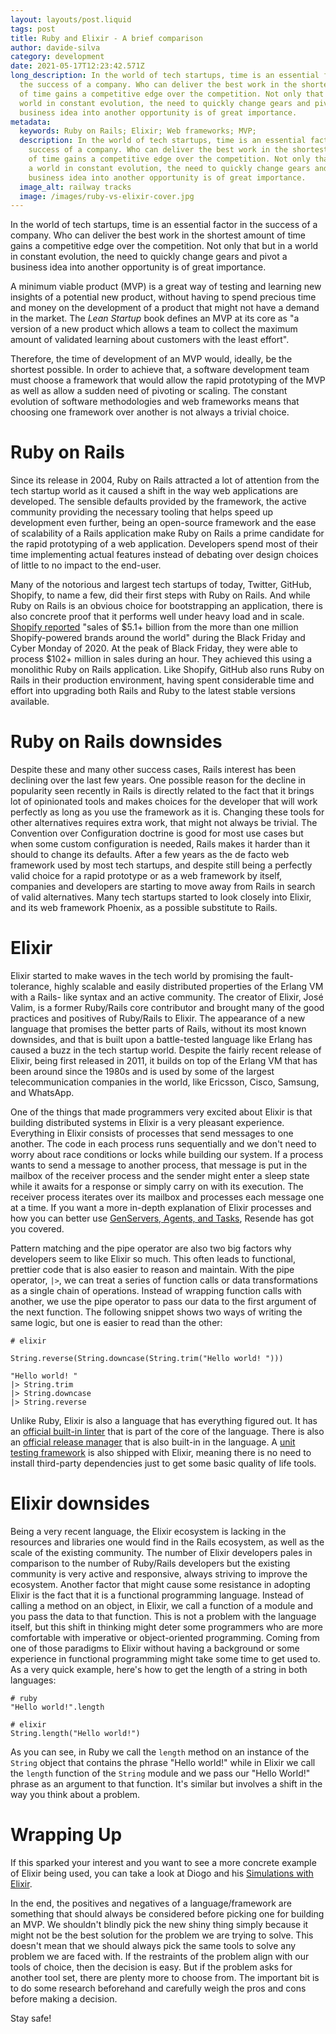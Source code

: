 ```yaml
---
layout: layouts/post.liquid
tags: post
title: Ruby and Elixir - A brief comparison
author: davide-silva
category: development
date: 2021-05-17T12:23:42.571Z
long_description: In the world of tech startups, time is an essential factor in
  the success of a company. Who can deliver the best work in the shortest amount
  of time gains a competitive edge over the competition. Not only that but in a
  world in constant evolution, the need to quickly change gears and pivot a
  business idea into another opportunity is of great importance.
metadata:
  keywords: Ruby on Rails; Elixir; Web frameworks; MVP;
  description: In the world of tech startups, time is an essential factor in the
    success of a company. Who can deliver the best work in the shortest amount
    of time gains a competitive edge over the competition. Not only that but in
    a world in constant evolution, the need to quickly change gears and pivot a
    business idea into another opportunity is of great importance.
  image_alt: railway tracks
  image: /images/ruby-vs-elixir-cover.jpg
---
```

In the world of tech startups, time is an essential factor in the success of a company. Who can deliver the best work in the shortest amount of time gains a competitive edge over the competition. Not only that but in a world in constant evolution, the need to quickly change gears and pivot a business idea into another opportunity is of great importance.

A minimum viable product (MVP) is a great way of testing and learning new insights of a potential new product, without having to spend precious time and money on the development of a product that might not have a demand in the market. The *Lean Startup* book defines an MVP at its core as "a version of a new product which allows a team to collect the maximum amount of validated learning about customers with the least effort".

Therefore, the time of development of an MVP would, ideally, be the shortest possible. In order to achieve that, a software development team must choose a framework that would allow the rapid prototyping of the MVP as well as allow a sudden need of pivoting or scaling.
The constant evolution of software methodologies and web frameworks means that choosing one framework over another is not always a trivial choice.

# Ruby on Rails

Since its release in 2004, Ruby on Rails attracted a lot of attention from the tech startup world as it caused a shift in the way web applications are developed. The sensible defaults provided by the framework, the active community providing the necessary tooling that helps speed up development even further, being an open-source framework and the ease of scalability of a Rails application make Ruby on Rails a prime candidate for the rapid prototyping of a web application. Developers spend most of their time implementing actual features instead of debating over design choices of little to no impact to the end-user.

Many of the notorious and largest tech startups of today, Twitter, GitHub, Shopify, to name a few, did their first steps with Ruby on Rails. And while Ruby on Rails is an obvious choice for bootstrapping an application, there is also concrete proof that it performs well under heavy load and in scale. [Shopify reported](https://news.shopify.com/shopify-merchants-break-records-with-51-billion-in-worldwide-sales-over-black-fridaycyber-monday-weekend-354749) "sales of $5.1+ billion from the more than one million Shopify-powered brands around the world" during the Black Friday and Cyber Monday of 2020. At the peak of Black Friday, they were able to process $102+ million in sales during an hour. They achieved this using a monolithic Ruby on Rails application. Like Shopify, GitHub also runs Ruby on Rails in their production environment, having spent considerable time and effort into upgrading both Rails and Ruby to the latest stable versions available.

# Ruby on Rails downsides

Despite these and many other success cases, Rails interest has been declining over the last few years.
One possible reason for the decline in popularity seen recently in Rails is directly related to the fact that it brings lot of opinionated tools and makes choices for the developer that will work perfectly as long as you use the framework as it is. Changing these tools for other alternatives requires extra work, that might not always be trivial. The Convention over Configuration doctrine is good for most use cases but when some custom configuration is needed, Rails makes it harder than it should to change its defaults. After a few years as the de facto web framework used by most tech startups, and despite still being a perfectly valid choice for a rapid prototype or as a web framework by itself, companies and developers are starting to move away from Rails in search of valid alternatives. Many tech startups started to look closely into Elixir, and its web framework Phoenix, as a possible substitute to Rails.

# Elixir

Elixir started to make waves in the tech world by promising the fault-tolerance, highly scalable and easily distributed properties of the Erlang VM with a Rails- like syntax and an active community. The creator of Elixir, José Valim, is a former Ruby/Rails core contributor and brought many of the good practices and positives of Ruby/Rails to Elixir. The appearance of a new language that promises the better parts of Rails, without its most known downsides, and that is built upon a battle-tested language like Erlang has caused a buzz in the tech startup world. Despite the fairly recent release of Elixir, being first released in 2011, it builds on top of the Erlang VM that has been around since the 1980s and is used by some of the largest telecommunication companies in the world, like Ericsson, Cisco, Samsung, and WhatsApp.

One of the things that made programmers very excited about Elixir is that building distributed systems in Elixir is a very pleasant experience. Everything in Elixir consists of processes that send messages to one another. The code in each process runs sequentially and we don't need to worry about race conditions or locks while building our system. If a process wants to send a message to another process, that message is put in the mailbox of the receiver process and the sender might enter a sleep state while it awaits for a response or simply carry on with its execution. The receiver process iterates over its mailbox and processes each message one at a time. If you want a more in-depth explanation of Elixir processes and how you can better use [GenServers, Agents, and Tasks](https://blog.finiam.com/blog/genserver-agent-task), Resende has got you covered.

Pattern matching and the pipe operator are also two big factors why developers seem to like Elixir so much. This often leads to functional, prettier code that is also easier to reason and maintain. With the pipe operator, `|>`, we can treat a series of function calls or data transformations as a single chain of operations. Instead of wrapping function calls with another, we use the pipe operator to pass our data to the first argument of the next function. The following snippet shows two ways of writing the same logic, but one is easier to read than the other:

```
# elixir

String.reverse(String.downcase(String.trim("Hello world! ")))

"Hello world! "
|> String.trim
|> String.downcase
|> String.reverse
```

Unlike Ruby, Elixir is also a language that has everything figured out. It has an [official built-in linter](https://hexdocs.pm/mix/master/Mix.Tasks.Format.html) that is part of the core of the language. There is also an [official release manager](https://hexdocs.pm/mix/Mix.Tasks.Release.html) that is also built-in in the language. A [unit testing framework](https://hexdocs.pm/ex_unit/ExUnit.html) is also shipped with Elixir, meaning there is no need to install third-party dependencies just to get some basic quality of life tools.

# Elixir downsides

Being a very recent language, the Elixir ecosystem is lacking in the resources and libraries one would find in the Rails ecosystem, as well as the scale of the existing community. The number of Elixir developers pales in comparison to the number of Ruby/Rails developers but the existing community is very active and responsive, always striving to improve the ecosystem. Another factor that might cause some resistance in adopting Elixir is the fact that it is a functional programming language. Instead of calling a method on an object, in Elixir, we call a function of a module and you pass the data to that function. This is not a problem with the language itself, but this shift in thinking might deter some programmers who are more comfortable with imperative or object-oriented programming. Coming from one of those paradigms to Elixir without having a background or some experience in functional programming might take some time to get used to. As a very quick example, here's how to get the length of a string in both languages:

```
# ruby
"Hello world!".length

# elixir
String.length("Hello world!")
```

As you can see, in Ruby we call the `length` method on an instance of the `String` object that contains the phrase "Hello world!" while in Elixir we call the `length` function of the `String` module and we pass our "Hello World!" phrase as an argument to that function. It's similar but involves a shift in the way you think about a problem.

# Wrapping Up

If this sparked your interest and you want to see a more concrete example of Elixir being used, you can take a look at Diogo and his [Simulations with Elixir](https://blog.finiam.com/blog/simulations-with-elixir-and-the-actor-model/).

In the end, the positives and negatives of a language/framework are something that should always be considered before picking one for building an MVP. We shouldn't blindly pick the new shiny thing simply because it might not be the best solution for the problem we are trying to solve. This doesn't mean that we should always pick the same tools to solve any problem we are faced with. If the restraints of the problem align with our tools of choice, then the decision is easy. But if the problem asks for another tool set, there are plenty more to choose from. The important bit is to do some research beforehand and carefully weigh the pros and cons before making a decision.

Stay safe! 